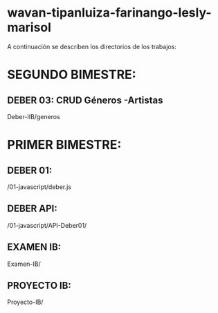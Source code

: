 # wavan-tipanluiza-farinango-lesly-marisol

 A continuación se describen los directorios de los trabajos:
 
# SEGUNDO BIMESTRE:

## DEBER 03: CRUD Géneros -Artistas
Deber-IIB/generos






# PRIMER BIMESTRE:
 
## DEBER 01: 
/01-javascript/deber.js

## DEBER API: 
/01-javascript/API-Deber01/

## EXAMEN IB: 
Examen-IB/

## PROYECTO IB: 
Proyecto-IB/
